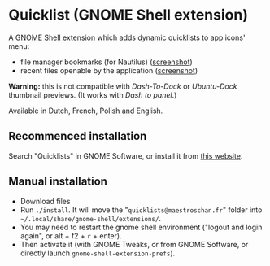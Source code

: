 # Quicklist (GNOME Shell extension)

A [GNOME Shell extension](https://extensions.gnome.org/about/) which adds dynamic quicklists to app icons' menu:

- file manager bookmarks (for Nautilus) ([screenshot](https://i.imgur.com/dpXxtOS.jpg))
- recent files openable by the application ([screenshot](https://i.imgur.com/UPSssDJ.jpg))

**Warning:** this is not compatible with *Dash-To-Dock* or *Ubuntu-Dock* thumbnail previews. (It works with *Dash to panel*.)

Available in Dutch, French, Polish and English.

## Recommenced installation

Search "Quicklists" in GNOME Software, or install it from [this website](https://extensions.gnome.org/extension/1747/quicklists/).

## Manual installation

- Download files
- Run `./install`. It will move the "`quicklists@maestroschan.fr`" folder into `~/.local/share/gnome-shell/extensions/`.
- You may need to restart the gnome shell environment ("logout and login again", or alt + f2 + `r` + enter).
- Then activate it (with GNOME Tweaks, or from GNOME Software, or directly launch `gnome-shell-extension-prefs`).
